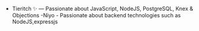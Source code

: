 - Tieritch ✨ — Passionate about JavaScript, NodeJS, PostgreSQL, Knex & Objections
-Niyo   - Passionate about backend technologies such as NodeJS,expressjs
